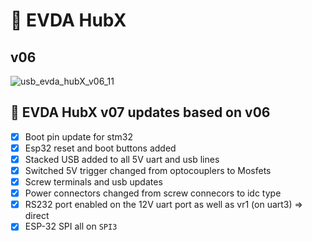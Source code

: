 # :wrench: EVDA HubX 
## v06  
![usb_evda_hubX_v06_11](https://user-images.githubusercontent.com/20322653/156302844-56a687e5-604b-4895-b2a5-2a926948b257.png)

##  :seedling: EVDA HubX v07 updates based on v06

- [x] Boot pin update for stm32 
- [x] Esp32 reset and boot buttons added 
- [x] Stacked USB added to all 5V uart and usb lines 
- [x] Switched 5V trigger changed from optocouplers to Mosfets 
- [x] Screw terminals and usb updates
- [x] Power connectors changed from screw connecors to idc type
- [x] RS232 port enabled on the 12V uart port as well as vr1 (on uart3) => direct
- [x] ESP-32 SPI all on `SPI3`
